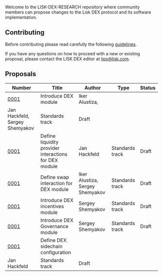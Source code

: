 Welcome to the LISK-DEX-RESEARCH repository where community members can propose changes to the Lisk DEX protocol and its software implementation.

## Contributing

Before contributing please read carefully the following [guidelines](proposals/lip-0001.md).

If you have any questions on how to proceed with a new or existing proposal, please contact the LISK DEX editor at [lips@lisk.com](lips@lisk.com).

## Proposals
| Number | Title | Author | Type | Status |
|--------|-------|--------|------|--------|
| [0001](proposals/lip-0001.md) | Introduce DEX module | Iker Alustiza, 
        Jan Hackfeld, Sergey Shemyakov | Standards track | Draft |
| [0001](proposals/lip-0001.md) | Define liquidity provider interactions for DEX module | Jan Hackfeld | Standards track | Draft |
| [0001](proposals/lip-0001.md) | Define swap interaction for DEX module | Iker Alustiza, Sergey Shemyakov| Standards track | Draft |
| [0001](proposals/lip-0001.md) | Introduce DEX incentives module | Sergey Shemyakov | Standards track | Draft |
| [0001](proposals/lip-0001.md) | Introduce DEX Governance module | Sergey Shemyakov | Standards track | Draft |
| [0001](proposals/lip-0001.md) | Define DEX sidechain configuration | 
        Jan Hackfeld | Standards track | Draft |